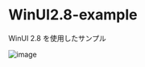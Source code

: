 # WinUI2.8-example

WinUI 2.8 を使用したサンプル

![image](https://user-images.githubusercontent.com/39254183/185844692-e96d6a5d-140c-4db5-9ea1-dfbbef9fb3b8.png)
